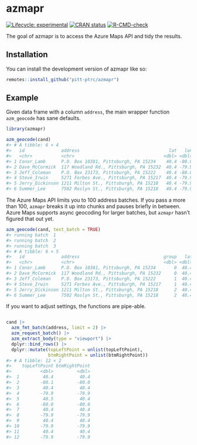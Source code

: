 
<!-- README.md is generated from README.Rmd. Please edit that file -->

# azmapr

<!-- badges: start -->

[![Lifecycle:
experimental](https://img.shields.io/badge/lifecycle-experimental-orange.svg)](https://lifecycle.r-lib.org/articles/stages.html#experimental)
[![CRAN
status](https://www.r-pkg.org/badges/version/azmapr)](https://CRAN.R-project.org/package=azmapr)
[![R-CMD-check](https://github.com/pitt-ptrc/azmapr/actions/workflows/R-CMD-check.yaml/badge.svg)](https://github.com/pitt-ptrc/azmapr/actions/workflows/R-CMD-check.yaml)
<!-- badges: end -->

The goal of azmapr is to access the Azure Maps API and tidy the results.

## Installation

You can install the development version of azmapr like so:

``` r
remotes::install_github("pitt-ptrc/azmapr")
```

## Example

Given data frame with a column `address`, the main wrapper function
`azm_geocode` has sane defaults.

``` r
library(azmapr)

azm_geocode(cand)
#> # A tibble: 6 × 4
#>   id              address                                  lat   lon
#>   <chr>           <chr>                                  <dbl> <dbl>
#> 1 Conor_Lamb      P.O. Box 10381, Pittsburgh, PA 15234    40.4 -80.0
#> 2 Dave_McCormick  117 Woodland Rd., Pittsburgh, PA 15232  40.4 -79.9
#> 3 Jeff_Coleman    P.O. Box 23173, Pittsburgh, PA 15222    40.4 -80.0
#> 4 Steve_Irwin     5271 Forbes Ave., Pittsburgh, PA 15217  40.4 -79.9
#> 5 Jerry_Dickinson 1211 Milton St., Pittsburgh, PA 15218   40.4 -79.9
#> 6 Summer_Lee      7502 Roslyn St., Pittsburgh, PA 15218   40.4 -79.9
```

The Azure Maps API limits you to 100 address batches. If you pass a more
than 100, `azmapr` breaks it up into chunks and pauses briefly in
between. Azure Maps supports async geocoding for larger batches, but
`azmapr` hasn’t figured that out yet.

``` r
azm_geocode(cand, test_batch = TRUE)
#> running batch  1 
#> running batch  2 
#> running batch  3
#> # A tibble: 6 × 5
#>   id              address                                group   lat   lon
#>   <chr>           <chr>                                  <dbl> <dbl> <dbl>
#> 1 Conor_Lamb      P.O. Box 10381, Pittsburgh, PA 15234       0  40.4 -80.0
#> 2 Dave_McCormick  117 Woodland Rd., Pittsburgh, PA 15232     0  40.4 -79.9
#> 3 Jeff_Coleman    P.O. Box 23173, Pittsburgh, PA 15222       1  40.4 -80.0
#> 4 Steve_Irwin     5271 Forbes Ave., Pittsburgh, PA 15217     1  40.4 -79.9
#> 5 Jerry_Dickinson 1211 Milton St., Pittsburgh, PA 15218      2  40.4 -79.9
#> 6 Summer_Lee      7502 Roslyn St., Pittsburgh, PA 15218      2  40.4 -79.9
```

If you want to adjust settings, the functions are pipe-able.

``` r

cand |> 
  azm_fmt_batch(address, limit = 2) |> 
  azm_request_batch() |> 
  azm_extract_body(type = "viewport") |> 
  dplyr::bind_rows() |> 
  dplyr::mutate(topLeftPoint = unlist(topLeftPoint),
                btmRightPoint = unlist(btmRightPoint))
#> # A tibble: 12 × 2
#>    topLeftPoint btmRightPoint
#>           <dbl>         <dbl>
#>  1         40.4          40.4
#>  2        -80.1         -80.0
#>  3         40.4          40.4
#>  4        -79.9         -79.9
#>  5         40.5          40.4
#>  6        -80.0         -80.0
#>  7         40.4          40.4
#>  8        -79.9         -79.9
#>  9         40.4          40.4
#> 10        -79.9         -79.9
#> 11         40.4          40.4
#> 12        -79.9         -79.9
```
